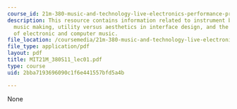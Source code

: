 ```yaml
---
course_id: 21m-380-music-and-technology-live-electronics-performance-practices-spring-2011
description: This resource contains information related to instrument building and
  music making, utility versus aesthetics in interface design, and the early histories
  of electronic and computer music.
file_location: /coursemedia/21m-380-music-and-technology-live-electronics-performance-practices-spring-2011/2bba7193696090c1f6e441557bfd5a4b_MIT21M_380S11_lec01.pdf
file_type: application/pdf
layout: pdf
title: MIT21M_380S11_lec01.pdf
type: course
uid: 2bba7193696090c1f6e441557bfd5a4b

---
```

None